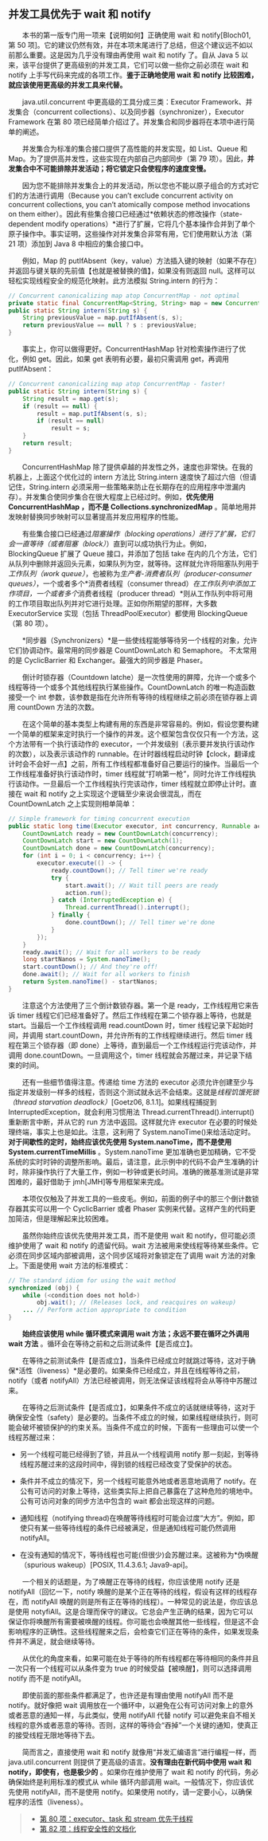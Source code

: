 ## 并发工具优先于 wait 和 notify

&emsp;&emsp;本书的第一版专门用一项来【说明如何】正确使用 wait 和 notify\[Bloch01, 第 50 项\]。它的建议仍然有效，并在本项末尾进行了总结，但这个建议远不如以前那么重要。这是因为几乎没有理由再使用 wait 和 notify 了。自从 Java 5 以来，该平台提供了更高级别的并发工具，它们可以做一些你之前必须在 wait 和 notify 上手写代码来完成的各项工作。**鉴于正确地使用 wait 和 notify 比较困难，就应该使用更高级的并发工具来代替。**

&emsp;&emsp;java.util.concurrent 中更高级的工具分成三类：Executor Framework、并发集合（concurrent collections）、以及同步器（synchronizer），Executor Framework 在第 80 项已经简单介绍过了。并发集合和同步器将在本项中进行简单的阐述。

&emsp;&emsp;并发集合为标准的集合接口提供了高性能的并发实现，如 List、Queue 和 Map。为了提供高并发性，这些实现在内部自己内部同步（第 79 项）。因此，**并发集合中不可能排除并发活动；将它锁定只会使程序的速度变慢。**

&emsp;&emsp;因为您不能排除并发集合上的并发活动，所以您也不能以原子组合的方式对它们的方法进行调用（Because you can’t exclude concurrent activity on concurrent collections, you can’t atomically compose method invocations on them either）。因此有些集合接口已经通过*依赖状态的修改操作（state-dependent modify operations）*进行了扩展，它将几个基本操作合并到了单个原子操作中。事实证明，这些操作对并发集合非常有用，它们使用默认方法（第 21 项）添加到 Java 8 中相应的集合接口中。

&emsp;&emsp;例如，Map 的 putIfAbsent（key，value）方法插入键的映射（如果不存在）并返回与键关联的先前值【也就是被替换的值】，如果没有则返回 null。这样可以轻松实现线程安全的规范化映射。此方法模拟 String.intern 的行为：

```java
// Concurrent canonicalizing map atop ConcurrentMap - not optimal
private static final ConcurrentMap<String, String> map = new ConcurrentHashMap<>();
public static String intern(String s) {
    String previousValue = map.putIfAbsent(s, s);
    return previousValue == null ? s : previousValue;
}
```

&emsp;&emsp;事实上，你可以做得更好。ConcurrentHashMap 针对检索操作进行了优化，例如 get。因此，如果 get 表明有必要，最初只需调用 get，再调用 putIfAbsent：

```java
// Concurrent canonicalizing map atop ConcurrentMap - faster!
public static String intern(String s) {
    String result = map.get(s);
    if (result == null) {
        result = map.putIfAbsent(s, s);
        if (result == null)
            result = s;
    }
    return result;
}
```

&emsp;&emsp;ConcurrentHashMap 除了提供卓越的并发性之外，速度也非常快。在我的机器上，上面这个优化过的 intern 方法比 String.intern 速度快了超过六倍（但请记住，String.intern 必须采用一些策略来防止在长期存在的应用程序中泄漏内存）。并发集合使同步集合在很大程度上已经过时。例如，**优先使用 ConcurrentHashMap ，而不是 Collections.synchronizedMap** 。简单地用并发映射替换同步映射可以显著提高并发应用程序的性能。

&emsp;&emsp;有些集合接口已经通过*阻塞操作（blocking operations）*进行了扩展，它们会一直等待（或者*阻塞（block）*）直到可以成功执行为止。例如，BlockingQueue 扩展了 Queue 接口，并添加了包括 take 在内的几个方法，它们从队列中删除并返回头元素，如果队列为空，就等待。这样就允许将阻塞队列用于*工作队列（work queue）*，也被称为*生产者-消费者队列（producer-consumer queues）*，一个或者多个*消费者线程（consumer thread）*在工作队列中添加工作项目，一个或者多个*消费者线程（producer thread）*则从工作队列中将可用的工作项目取出队列并对它进行处理。正如你所期望的那样，大多数 ExecutorService 实现（包括 ThreadPoolExecutor）都使用 BlockingQueue（第 80 项）。

&emsp;&emsp;*同步器（Synchronizers）*是一些使线程能够等待另一个线程的对象，允许它们协调动作。最常用的同步器是 CountDownLatch 和 Semaphore。 不太常用的是 CyclicBarrier 和 Exchanger。最强大的同步器是 Phaser。

&emsp;&emsp;倒计时锁存器（Countdown latche）是一次性使用的屏障，允许一个或多个线程等待一个或多个其他线程执行某些操作。CountDownLatch 的唯一构造函数接受一个 int 参数，该参数是指在允许所有等待的线程继续之前必须在锁存器上调用 countDown 方法的次数。

&emsp;&emsp;在这个简单的基本类型上构建有用的东西是非常容易的。例如，假设您要构建一个简单的框架来定时执行一个操作的并发。这个框架包含仅仅只有一个方法，这个方法带有一个执行该动作的 executor，一个并发级别（表示要并发执行该动作的次数），以及表示该动作的 runnable。在计时器线程启动时钟【clock，翻译成计时会不会好一点】之前，所有工作线程都准备好自己要运行的操作。当最后一个工作线程准备好执行该动作时，timer 线程就“打响第一枪”，同时允许工作线程执行该动作。一旦最后一个工作线程执行完该动作，timer 线程就立即停止计时。直接在 wait 和 notify 之上实现这个逻辑至少来说会很混乱，而在 CountDownLatch 之上实现则相单简单：

```java
// Simple framework for timing concurrent execution
public static long time(Executor executor, int concurrency, Runnable action) throws InterruptedException {
    CountDownLatch ready = new CountDownLatch(concurrency);
    CountDownLatch start = new CountDownLatch(1);
    CountDownLatch done = new CountDownLatch(concurrency);
    for (int i = 0; i < concurrency; i++) {
        executor.execute(() -> {
            ready.countDown(); // Tell timer we're ready
            try {
                start.await(); // Wait till peers are ready
                action.run();
            } catch (InterruptedException e) {
                Thread.currentThread().interrupt();
            } finally {
                done.countDown(); // Tell timer we're done
            }
        });
    }
    ready.await(); // Wait for all workers to be ready
    long startNanos = System.nanoTime();
    start.countDown(); // And they're off!
    done.await(); // Wait for all workers to finish
    return System.nanoTime() - startNanos;
}
```

&emsp;&emsp;注意这个方法使用了三个倒计数锁存器。第一个是 ready，工作线程用它来告诉 timer 线程它们已经准备好了。然后工作线程在第二个锁存器上等待，也就是 start。当最后一个工作线程调用 read.countDown 时，timer 线程记录下起始时间，并调用 start.countDown，并允许所有的工作线程继续进行。然后 timer 线程在第三个锁存器（即 done）上等待，直到最后一个工作线程运行完该动作，并调用 done.countDown。一旦调用这个，timer 线程就会苏醒过来，并记录下结束的时间。

&emsp;&emsp;还有一些细节值得注意。传递给 time 方法的 executor 必须允许创建至少与指定并发级别一样多的线程，否则这个测试就永远不会结束。这就是*线程饥饿死锁（thread starvation deadlock）*\[Goetz06, 8.1.1\]。如果线程捕捉到 InterruptedException，就会利用习惯用法 Thread.currentThread().interrupt()重新断言中断，并从它的 run 方法中返回。这样就允许 executor 在必要的时候处理终端，事实上也是如此。注意，这利用了 System.nanoTime()来给活动定时。**对于间歇性的定时，始终应该优先使用 System.nanoTime，而不是使用 System.currentTimeMillis** 。System.nanoTime 更加准确也更加精确，它不受系统的实时时钟的调整所影响。最后，请注意，此示例中的代码不会产生准确的计时，除非操作执行了大量工作，例如一秒钟或更长时间。准确的微基准测试是非常困难的，最好借助于 jmh\[JMH\]等专用框架来完成。

&emsp;&emsp;本项仅仅触及了并发工具的一些皮毛。例如，前面的例子中的那三个倒计数锁存器其实可以用一个 CyclicBarrier 或者 Phaser 实例来代替。这样产生的代码更加简洁，但是理解起来比较困难。

&emsp;&emsp;虽然你始终应该优先使用并发工具，而不是使用 wait 和 notify，但可能必须维护使用了 wait 和 notify 的遗留代码。wait 方法被用来使线程等待某些条件。它必须在同步区域内部被调用，这个同步区域将对象锁定在了调用 wait 方法的对象上。下面是使用 wait 方法的标准模式：

```java
// The standard idiom for using the wait method
synchronized (obj) {
    while (<condition does not hold>)
        obj.wait(); // (Releases lock, and reacquires on wakeup)
    ... // Perform action appropriate to condition
}
```

&emsp;&emsp;**始终应该使用 while 循环模式来调用 wait 方法；永远不要在循环之外调用 wait 方法** 。循环会在等待之前和之后测试条件【是否成立】。

&emsp;&emsp;在等待之前测试条件【是否成立】，当条件已经成立时就跳过等待，这对于确保*活性（liveness）*是必要的。如果条件已经成立，并且在线程等待之前，notify（或者 notifyAll）方法已经被调用，则无法保证该线程将会从等待中苏醒过来。

&emsp;&emsp;在等待之后测试条件【是否成立】，如果条件不成立的话就继续等待，这对于确保安全性（safety）是必要的。当条件不成立的时候，如果线程继续执行，则可能会破坏被锁保护的约束关系。当条件不成立的时候，下面有一些理由可以使一个线程苏醒过来：

- 另一个线程可能已经得到了锁，并且从一个线程调用 notify 那一刻起，到等待线程苏醒过来的这段时间中，得到锁的线程已经改变了受保护的状态。

- 条件并不成立的情况下，另一个线程可能意外地或者恶意地调用了 notify。在公有可访问的对象上等待，这些类实际上把自己暴露在了这种危险的境地中。公有可访问对象的同步方法中包含的 wait 都会出现这样的问题。

- 通知线程（notifying thread)在唤醒等待线程时可能会过度“大方”。例如，即使只有某一些等待线程的条件已经被满足，但是通知线程可能仍然调用 notifyAll。

- 在没有通知的情况下，等待线程也可能(但很少)会苏醒过来。这被称为\*伪唤醒（spurious wakeup）\[POSIX, 11.4.3.6.1; Java9-api\]。

&emsp;&emsp;一个相关的话题是，为了唤醒正在等待的线程，你应该使用 notify 还是 notifyAll（回忆一下，notify 唤醒的是某个正在等待的线程，假设有这样的线程存在，而 notifyAll 唤醒的则是所有正在等待的线程）。一种常见的说法是，你应该总是使用 notyfiAll。这是合理而保守的建议。它总会产生正确的结果，因为它可以保证你将唤醒所有需要被唤醒的线程。你可能也会唤醒其他一些线程，但是这不会影响程序的正确性。这些线程醒来之后，会检查它们正在等待的条件，如果发现条件并不满足，就会继续等待。

&emsp;&emsp;从优化的角度来看，如果可能在处于等待的所有线程都在等待相同的条件并且一次只有一个线程可以从条件变为 true 的时候受益【被唤醒】，则可以选择调用 notify 而不是 notifyAll。

&emsp;&emsp;即使前面的那些条件都满足了，也许还是有理由使用 notifyAll 而不是 notify。就好像把 wait 调用放在一个循环中，以避免在公有可访问对象上的意外或者恶意的通知一样，与此类似，使用 notifyAll 代替 notify 可以避免来自不相关线程的意外或者恶意的等待。否则，这样的等待会“吞掉”一个关键的通知，使真正的接受线程无限地等待下去。

&emsp;&emsp;简而言之，直接使用 wait 和 notify 就像用“并发汇编语言”进行编程一样，而 java.util.concurrent 则提供了更高级的语言。**没有理由在新代码中使用 wait 和 notify，即使有，也是极少的** 。如果你在维护使用了 wait 和 notify 的代码，务必确保始终是利用标准的模式从 while 循环内部调用 wait。一般情况下，你应该优先使用 notifyAll，而不是使用 notify。如果使用 notify，请一定要小心，以确保程序的活性（liveness）。

> - [第 80 项：executor、task 和 stream 优先于线程](https://gitee.com/lin-mt/effective-java-third-edition/blob/master/第11章：并发/第80项：executor、task和stream优先于线程.md)
> - [第 82 项：线程安全性的文档化](https://gitee.com/lin-mt/effective-java-third-edition/blob/master/第11章：并发/第82项：线程安全性的文档化.md)
